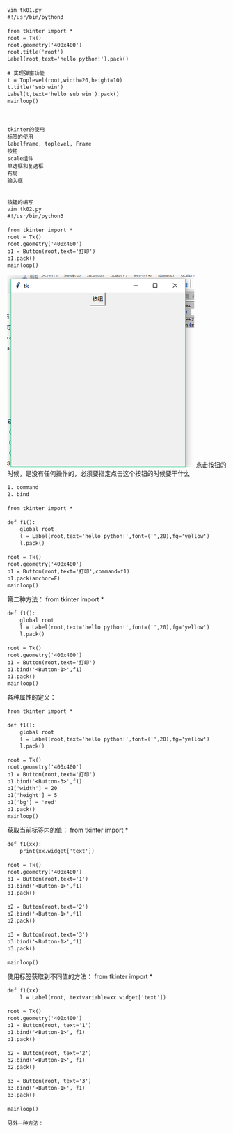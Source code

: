 	vim tk01.py
	#!/usr/bin/python3

	from tkinter import *
	root = Tk()
	root.geometry('400x400')
	root.title('root')
	Label(root,text='hello python!').pack()
	
	# 实现弹窗功能
	t = Toplevel(root,width=20,height=10)
	t.title('sub win')
	Label(t,text='hello sub win').pack()
	mainloop()



	tkinter的使用
	标签的使用
	labelframe, toplevel, Frame
	按钮
	scale组件
	单选框和复选框
	布局
	输入框


	按钮的编写
	vim tk02.py
	#!/usr/bin/python3

	from tkinter import *
	root = Tk()
	root.geometry('400x400')
	b1 = Button(root,text='打印')
	b1.pack()
	mainloop()

![image](pic/1.png)
	点击按钮的时候，是没有任何操作的，必须要指定点击这个按钮的时候要干什么

	1. command
	2. bind

	from tkinter import *
	
	def f1():
		global root
		l = Label(root,text='hello python!',font=('',20),fg='yellow')
		l.pack()

	root = Tk()
	root.geometry('400x400')
	b1 = Button(root,text='打印',command=f1)
	b1.pack(anchor=E)
	mainloop()

第二种方法：
	from tkinter import *
	
	def f1():
		global root
		l = Label(root,text='hello python!',font=('',20),fg='yellow')
		l.pack()

	root = Tk()
	root.geometry('400x400')
	b1 = Button(root,text='打印')
	b1.bind('<Button-1>',f1)
	b1.pack()
	mainloop()


各种属性的定义：

	from tkinter import *
	
	def f1():
		global root
		l = Label(root,text='hello python!',font=('',20),fg='yellow')
		l.pack()

	root = Tk()
	root.geometry('400x400')
	b1 = Button(root,text='打印')
	b1.bind('<Button-3>',f1)
	b1['width'] = 20
	b1['height'] = 5
	b1['bg'] = 'red'
	b1.pack()
	mainloop()


获取当前标签内的值：
	from tkinter import *

	def f1(xx):
		print(xx.widget['text'])

	root = Tk()
	root.geometry('400x400')
	b1 = Button(root,text='1')
	b1.bind('<Button-1>',f1)
	b1.pack()

	b2 = Button(root,text='2')
	b2.bind('<Button-1>',f1)
	b2.pack()
	
	b3 = Button(root,text='3')
	b3.bind('<Button-1>',f1)
	b3.pack()
	
	mainloop()


使用标签获取到不同值的方法：
	from tkinter import *

	def f1(xx):
		l = Label(root, textvariable=xx.widget['text'])

	root = Tk()
	root.geometry('400x400')
	b1 = Button(root, text='1')
	b1.bind('<Button-1>', f1)
	b1.pack()

	b2 = Button(root, text='2')
	b2.bind('<Button-1>', f1)
	b2.pack()

	b3 = Button(root, text='3')
	b3.bind('<Button-1>', f1)
	b3.pack()

	mainloop()

	另外一种方法：
	